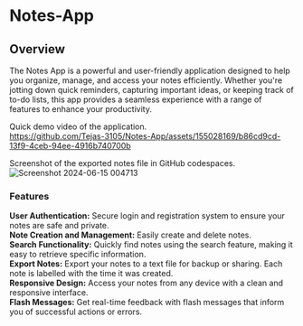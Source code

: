 # Notes-App  
## Overview
The Notes App is a powerful and user-friendly application designed to help you organize, manage, and access your notes efficiently. Whether you're jotting down quick reminders, capturing important ideas, or keeping track of to-do lists, this app provides a seamless experience with a range of features to enhance your productivity.   

Quick demo video of the application.  
https://github.com/Tejas-3105/Notes-App/assets/155028169/b86cd9cd-13f9-4ceb-94ee-4916b740700b  

Screenshot of the exported notes file in GitHub codespaces.  
![Screenshot 2024-06-15 004713](https://github.com/Tejas-3105/Notes-App/assets/155028169/b2d7b48e-2f63-4ba2-87e0-0effdff4e6fe)  

### Features  
**User Authentication:** Secure login and registration system to ensure your notes are safe and private.  
**Note Creation and Management:** Easily create and delete notes.   
**Search Functionality:** Quickly find notes using the search feature, making it easy to retrieve specific information.   
**Export Notes:** Export your notes to a text file for backup or sharing. Each note is labelled with the time it was created.   
**Responsive Design:** Access your notes from any device with a clean and responsive interface.   
**Flash Messages:** Get real-time feedback with flash messages that inform you of successful actions or errors.     
